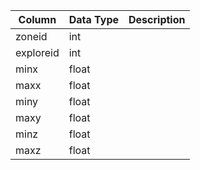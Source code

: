 | Column    | Data Type | Description |
| --------- | --------- | ----------- |
| zoneid    | int       |             |
| exploreid | int       |             |
| minx      | float     |             |
| maxx      | float     |             |
| miny      | float     |             |
| maxy      | float     |             |
| minz      | float     |             |
| maxz      | float     |             |